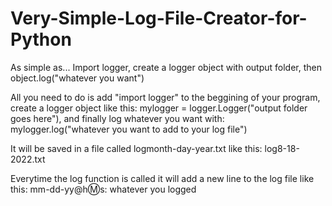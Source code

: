 # Very-Simple-Log-File-Creator-for-Python
As simple as... Import logger, create a logger object with output folder, then object.log("whatever you want")

All you need to do is add "import logger" to the beggining of your program,
create a logger object like this: mylogger = logger.Logger("output folder goes here"),
and finally log whatever you want with: mylogger.log("whatever you want to add to your log file")

It will be saved in a file called logmonth-day-year.txt like this: log8-18-2022.txt

Everytime the log function is called it will add a new line to the log file like this:
mm-dd-yy@h:m:s:  whatever you logged
